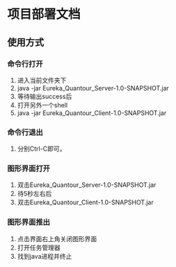 # 项目部署文档

## 使用方式

### 命令行打开

1. 进入当前文件夹下
2. java -jar Eureka_Quantour_Server-1.0-SNAPSHOT.jar
3. 等待输出success后
4. 打开另外一个shell
5. java -jar Eureka_Quantour_Client-1.0-SNAPSHOT.jar

### 命令行退出

1.  分别Ctrl-C即可。

### 图形界面打开

1. 双击Eureka_Quantour_Server-1.0-SNAPSHOT.jar
2. 待5秒左右后
3. 双击Eureka_Quantour_Client-1.0-SNAPSHOT.jar

### 图形界面推出

1. 点击界面右上角关闭图形界面
2. 打开任务管理器
3. 找到java进程并终止
